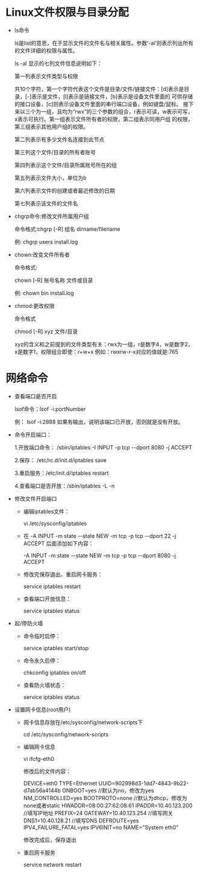 # Linux文件权限与目录分配

- ls命令

  ls是list的意思，在于显示文件的文件名与相关属性。参数‘-al’则表示列出所有的文件详细的权限与属性。
  
  ls -al 显示的七列文件信息说明如下：
  
  第一列表示文件类型与权限
  
    共10个字符，第一个字符代表这个文件是目录/文件/链接文件：[d]表示是目录，[-]表示是文件，[l]表示是链接文件，[b]表示是设备文件里面的
    可供存储的接口设备，[c]则表示设备文件里面的串行端口设备，例如键盘/鼠标。
    接下来以三个为一组，且均为“rwx”的三个参数的组合，r表示可读，w表示可写，x表示可执行。第一组表示文件所有者的权限，第二组表示同用户组
    的权限，第三组表示其他用户组的权限。
    
  第二列表示有多少文件名连接到此节点
  
  第三列这个文件/目录的所有者账号
  
  第四列表示这个文件/目录所属账号所在的组
 
  第五列表示文件大小，单位为b
 
  第六列表示文件的创建或者最近修改的日期
 
  第七列表示该文件的文件名

- chgrp命令:修改文件所属用户组

  命令格式:chgrp [-R] 组名 dirname/filename
  
  例:
    chgrp users install.log 

- chown:改变文件所有者

  命令格式:
    
    chown [-R] 账号名称 文件或目录
    
    例:
      chown bin install.log
      
 - chmod:更改权限
 
    命令格式
  
    chmod [-R] xyz 文件/目录
    
    xyz的含义和之前提到的文件类型有关：rwx为一组，r是数字4，w是数字2，x是数字1，权限组合即使：r+w+x
    例如：rwxrw-r-x对应的值就是:765
    
# 网络命令

- 查看端口是否开启

  lsof命令：lsof -i:portNumber
  
  例：
    lsof -i:2888
    如果有输出，说明该端口已开放，否则就是没有开放。
    
 - 命令开启端口：
    
    1.开放端口命令： /sbin/iptables -I INPUT -p tcp --dport 8080 -j ACCEPT

    2.保存：    /etc/rc.d/init.d/iptables save

    3.重启服务：/etc/init.d/iptables restart

    4.查看端口是否开放：/sbin/iptables -L -n
    
 - 修改文件开启端口
 
    - 编辑iptables文件：
     
        vi /etc/sysconfig/iptables
    
    - 在 -A INPUT -m state --state NEW -m tcp -p tcp --dport 22 -j ACCEPT 后面添加如下内容：
    
        -A INPUT -m state --state NEW -m tcp -p tcp --dport 8080 -j ACCEPT
     
    - 修改完保存退出，重启网卡服务：
    
        service iptables restart
      
     - 查看端口开放信息：
     
        service iptables status
      
- 起/停防火墙

  - 命令临时启停：
      
      service iptables start/stop
      
  - 命令永久启停：
  
      chkconfig iptables on/off
      
  - 查看防火墙状态：
  
      service iptables status
      
- 设置网卡信息(root用户)

  - 网卡信息存放在/etc/sysconfig/network-scripts下
  
    cd /etc/sysconfig/network-scripts
    
  - 编辑网卡信息
  
     vi ifcfg-eth0
     
     修改后的文件内容：
     
      DEVICE=eth0
      TYPE=Ethernet
      UUID=902998d3-1dd7-4843-9b22-d7ab56a4144b
      ONBOOT=yes          //默认为no，修改为yes
      NM_CONTROLLED=yes
      BOOTPROTO=none      //默认为dhcp，修改为none或者static
      HWADDR=08:00:27:62:08:61
      IPADDR=10.40.123.200 //填写IP地址
      PREFIX=24
      GATEWAY=10.40.123.254 //填写网关
      DNS1=10.40.128.21     //填写DNS
      DEFROUTE=yes
      IPV4_FAILURE_FATAL=yes
      IPV6INIT=no
      NAME="System eth0"
     
     修改完成后，保存退出
     
  - 重启网卡服务
  
    service network restart
